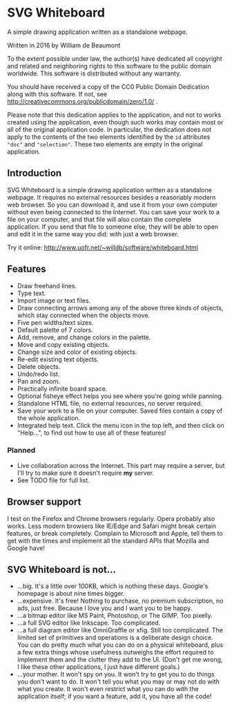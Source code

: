# SVG Whiteboard

A simple drawing application written as a standalone webpage.

Written in 2016 by William de Beaumont

To the extent possible under law, the author(s) have dedicated all copyright and related and neighboring rights to this software to the public domain worldwide. This software is distributed without any warranty.

You should have received a copy of the CC0 Public Domain Dedication along with this software. If not, see http://creativecommons.org/publicdomain/zero/1.0/ .

Please note that this dedication applies to the application, and not to works created using the application, even though such works may contain most or all of the original application code. In particular, the dedication does not apply to the contents of the two elements identified by the `id` attributes `"doc"` and `"selection"`. These two elements are empty in the original application.

## Introduction

SVG Whiteboard is a simple drawing application written as a standalone webpage. It requires no external resources besides a reasonably modern web browser. So you can download it, and use it from your own computer without even being connected to the Internet. You can save your work to a file on your computer, and that file will also contain the complete application. If you send that file to someone else, they will be able to open and edit it in the same way you did: with just a web browser.

Try it online: http://www.uofr.net/~willdb/software/whiteboard.html

## Features

 - Draw freehand lines.
 - Type text.
 - Import image or text files.
 - Draw connecting arrows among any of the above three kinds of objects, which stay connected when the objects move.
 - Five pen widths/text sizes.
 - Default palette of 7 colors.
 - Add, remove, and change colors in the palette.
 - Move and copy existing objects.
 - Change size and color of existing objects.
 - Re-edit existing text objects.
 - Delete objects.
 - Undo/redo list.
 - Pan and zoom.
 - Practically infinite board space.
 - Optional fisheye effect helps you see where you're going while panning.
 - Standalone HTML file, no external resources, no server required.
 - Save your work to a file on your computer. Saved files contain a copy of the whole application.
 - Integrated help text. Click the menu icon in the top left, and then click on "Help...", to find out how to use all of these features!

### Planned

 - Live collaboration across the Internet. This part may require a server, but I'll try to make sure it doesn't require **my** server.
 - See TODO file for full list.

## Browser support

I test on the Firefox and Chrome browsers regularly. Opera probably also works. Less modern browsers like IE/Edge and Safari might break certain features, or break completely. Complain to Microsoft and Apple, tell them to get with the times and implement all the standard APIs that Mozilla and Google have!

## SVG Whiteboard is not...

 - ...big. It's a little over 100KB, which is nothing these days. Google's homepage is about nine times bigger.
 - ...expensive. It's free! Nothing to purchase, no premium subscription, no ads, just free. Because I love you and I want you to be happy.
 - ...a bitmap editor like MS Paint, Photoshop, or The GIMP. Too pixelly.
 - ...a full SVG editor like Inkscape. Too complicated.
 - ...a full diagram editor like OmniGraffle or xfig. Still too complicated. The limited set of primitives and operations is a deliberate design choice. You can do pretty much what you can do on a physical whiteboard, plus a few extra things whose usefulness outweighs the effort required to implement them and the clutter they add to the UI. (Don't get me wrong, I like these other applications, I just have different goals.)
 - ...your mother. It won't spy on you. It won't try to get you to do things you don't want to do. It won't tell you what you may or may not do with what you create. It won't even restrict what you can do with the application itself; if you want a feature, add it, you have all the code!

